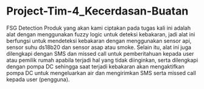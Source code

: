 # Project-Tim-4_Kecerdasan-Buatan
FSG Detection Produk yang akan kami ciptakan pada tugas kali ini adalah alat dengan menggunakan fuzzy logic untuk deteksi kebakaran, jadi alat ini berfungsi untuk mendeteksi kebakaran dengan menggunakan sensor api, sensor suhu ds18b20 dan sensor asap atau smoke. Selain itu, alat ini juga dilengkapi dengan SMS dan missed call untuk pemberitahuan kepada user atau pemilik rumah apabila terjadi hal yang tidak diinginkan, serta dilengkapi dengan pompa DC sehingga saat terjadi kebakaran akan mengaktifkan pompa DC untuk mengeluarkan air dan mengirimkan SMS serta missed call kepada user (pengguna).
